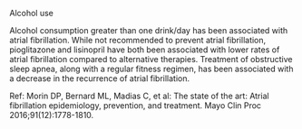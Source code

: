 Alcohol use

Alcohol consumption greater than one drink/day has been associated with atrial fibrillation. While not recommended to prevent atrial fibrillation, pioglitazone and lisinopril have both been associated with lower rates of atrial fibrillation compared to alternative therapies. Treatment of obstructive sleep apnea, along with a regular fitness regimen, has been associated with a decrease in the recurrence of atrial fibrillation.

Ref: Morin DP, Bernard ML, Madias C, et al: The state of the art: Atrial fibrillation epidemiology, prevention, and treatment. Mayo Clin Proc 2016;91(12):1778-1810.